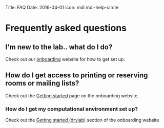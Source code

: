 Title: FAQ
Date: 2016-04-01
icon: mdi mdi-help-circle

# Frequently asked questions

## I'm new to the lab.. what do I do?

Check out our [onboarding](http://yeolab.github.io/onboarding/) website for how to get set up.

## How do I get access to printing or reserving rooms or mailing lists?

Check out the [Getting started](http://yeolab.github.io/onboarding/getting_started.html) page on the onboarding website.

### How do I get my computational environment set up?

Check out the [Getting started (drylab)](http://yeolab.github.io/TSCC_Onboarding/) section of the onboarding website
